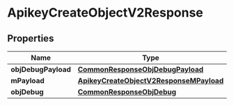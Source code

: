 
# ApikeyCreateObjectV2Response

## Properties
Name | Type | Description | Notes
------------ | ------------- | ------------- | -------------
**objDebugPayload** | [**CommonResponseObjDebugPayload**](CommonResponseObjDebugPayload.md) |  | 
**mPayload** | [**ApikeyCreateObjectV2ResponseMPayload**](ApikeyCreateObjectV2ResponseMPayload.md) |  | 
**objDebug** | [**CommonResponseObjDebug**](CommonResponseObjDebug.md) |  |  [optional]



